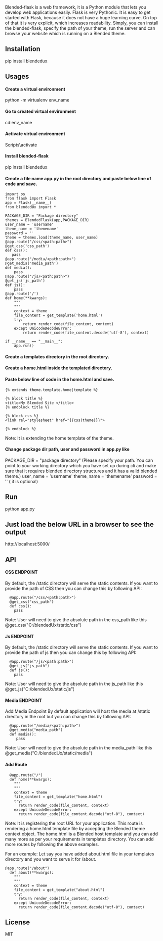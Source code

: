 Blended-flask is a web framework, it is a Python module that lets you develop web applications easily. Flask is very Pythonic. It is easy to get started with Flask, because it does not have a huge learning curve. On top of that it is very explicit, which increases readability.
Simply, you can install the blended-flask, specify the path of your theme, run the server and can browse your website which is running on a Blended theme.

## Installation

pip install blendedux

## Usages
#### Create a virtual environment 

python -m virtualenv env_name

#### Go to created virtual environment 

cd env_name

#### Activate virtual environment 

Scripts\activate

#### Install blended-flask 

pip install blendedux

#### Create a file name app.py in the root directory and paste below line of code and save.

```
import os
from flask import Flask
app = Flask(__name__)
from blendedUx import *

PACKAGE_DIR = "Package directory"
themes = BlendedFlask(app,PACKAGE_DIR)
user_name = 'username'
theme_name = 'themename'
password = ''
theme = themes.load(theme_name, user_name)
@app.route("/css/<path:path>") 
@get_css('css_path')
def css():
   pass
@app.route("/media/<path:path>")
@get_media('media_path')
def media():
    pass
@app.route("/js/<path:path>")
@get_js('js_path')
def js():
    pass
@app.route('/')
def home(**kwargs):
    """
    """
    context = theme
    file_content = get_template('home.html')
    try:
        return render_code(file_content, context)
    except UnicodeDecodeError:
        return render_code(file_content.decode('utf-8'), context)

if __name__ == "__main__":
    app.run()

```

#### Create a templates directory in the root directory.

#### Create a home.html inside the templated directory.

#### Paste below line of code in the home.html and save.

```
{% extends theme.template.home|template %} 

{% block title %}
<title>My Blended Site </title> 
{% endblock title %} 

{% block css %}
<link rel="stylesheet" href="{{css(theme)}}">

{% endblock %}
```
Note: It is extending the home template of the theme.

#### Change package dir path, user and password in app.py like

PACKAGE_DIR = "package directory" (Please specify your path. You can point to your working directory which you have set up during cli and make sure that it requires blended directory structures and it has a valid blended theme.)
user_name = 'username' 
theme_name = 'themename' 
password = '' ( it is optional)

## Run
python app.py
## Just load the below URL in a browser to see the output
http://localhost:5000/

## API

#### CSS ENDPOINT
By default, the /static directory will serve the static contents. If you want to provide the path of CSS then you can change this by following API:
```
  @app.route("/css/<path:path>")
  @get_css("css_path") 
  def css(): 
    pass
```
Note: User will need to give the absolute path in the css_path like this @get_css("C:/blendedUx/static/css")

#### Js ENDPOINT
By default, the /static directory will serve the static contents. If you want to provide the path of js then you can change this by following API:
```
  @app.route("/js/<path:path>")
  @get_js("js_path") 
  def js(): 
    pass
```
Note: User will need to give the absolute path in the js_path like this @get_js("C:/blendedUx/static/js")    

#### Media ENDPOINT

Add Media Endpoint
By default application will host the media at /static directory in the root but you can change this by following API:
```
  @app.route("/media/<path:path>")
  @get_media("media_path") 
  def media(): 
     pass
```
Note: User will need to give the absolute path in the media_path like this @get_media("C:/blendedUx/static/media") 

#### Add Route
```
  @app.route("/")
  def home(**kwargs):
    """
    """
    context = theme 
    file_content = get_template("home.html")
    try:
      return render_code(file_content, context)
    except UnicodeDecodeError:
      return render_code(file_content.decode("utf-8"), context)

```
Note: It is  registering the root URL for your application. This route is rendering a home.html template file by accepting the Blended theme context object. The home.html is a Blended host template and you can add many more as per your requirements in templates directory. You can add more routes by following the above examples.
 
For an example: Let say you have added about.html file in your templates directory and you want to serve it for /about.

```
@app.route("/about")
  def about(**kwargs):
    """
    """
    context = theme 
    file_content = get_template("about.html")
    try:
      return render_code(file_content, context)
    except UnicodeDecodeError:
      return render_code(file_content.decode("utf-8"), context)

```

## License
MIT
